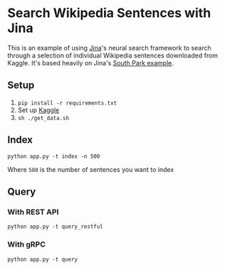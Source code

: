 # Search Wikipedia Sentences with Jina

This is an example of using [Jina](http://www.jina.ai)'s neural search framework to search through a selection of individual Wikipedia sentences downloaded from Kaggle. It's based heavily on Jina's [South Park example](https://github.com/jina-ai/examples/tree/master/southpark-search).

## Setup

1. `pip install -r requirements.txt`
2. Set up [Kaggle](https://www.kaggle.com/docs/api#getting-started-installation-&-authentication)
3. `sh ./get_data.sh`

## Index

`python app.py -t index -n 500`

Where `500` is the number of sentences you want to index

## Query

### With REST API

`python app.py -t query_restful`

### With gRPC

`python app.py -t query`
